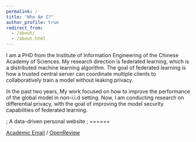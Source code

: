 ```yaml
---
permalink: /
title: "Who Am I?"
author_profile: true
redirect_from: 
  - /about/
  - /about.html
---
```



I am a PHD from the Institute of Information Engineering of the Chinese Academy of Sciences. My research direction is federated learning, which is a distributed machine learning algorithm. The goal of federated learning is how a trusted central server can coordinate multiple clients to collaboratively train a model without leaking privacy.

In the past two  years, My work focused on how to improve the performance of the global model in non-i.i.d setting. Now, I am conducting research on differential privacy, with the goal of improving the model security capabilities of federated learning.



; A data-driven personal website
; ======

[Academic Email](liqi2022@iie.ac.cn) / [OpenReview](https://openreview.net/profile?id=~Qi_Li38)


